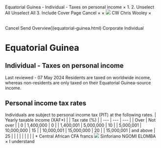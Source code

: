 Equatorial Guinea - Individual - Taxes on personal income
×
1.
2.
Unselect All
Unselect All
3.
Include Cover Page
Cancel
×
×
![](-/media/world-wide-tax-summaries/attachments/global---chris-wooley.ashx%3Frev=ac5e5f3223b34096b1afc2a6009c7320&revision=ac5e5f32-23b3-4096-b1af-c2a6009c7320&hash=859B7ADC84DC2CBEC9760E9E6EE7DE6D0A8BFCDF)
CW
Chris Wooley
×
######
Cancel
Send
Overview](equatorial-guinea.html)
Corporate
Individual
# Equatorial Guinea
## Individual - Taxes on personal income
Last reviewed - 07 May 2024
Residents are taxed on worldwide income, whereas non-residents are only taxed on their Equatorial Guinea-source income.
## Personal income tax rates
Individuals are subject to personal income tax (PIT) at the following rates.
| Yearly taxable income (XAF\*) | | Tax rate (%) |
| --- | --- | --- |
| Over | Not over |
| 0 | 1,400,000 | 0 |
| 1,400,001 | 5,000,000 | 10 |
| 5,000,001 | 10,000,000 | 15 |
| 10,000,001 | 15,000,000 | 20 |
| 15,000,001 | and above | 25 |
|  |  |  |
|  |  |  |
\* Central African CFA francs
![](-/media/world-wide-tax-summaries/attachments/equatorial-guinea---sinforiano_ngomi_elomba.ashx%3Frev=8e05dbad0df64cdc817b33291d463fd9&revision=8e05dbad-0df6-4cdc-817b-33291d463fd9&hash=BF8C47AFBAD6B394F7A626B1B064D3426CEA47A3)
Sinforiano NGOMI ELOMBA
×
I understand